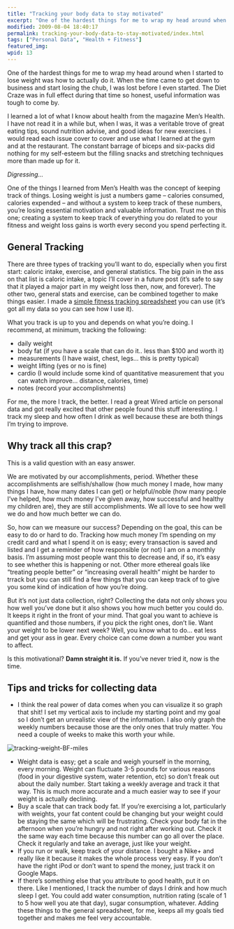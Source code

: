 ```yaml
---
title: "Tracking your body data to stay motivated"
excerpt: "One of the hardest things for me to wrap my head around when I started to lose weight was how to actually do it. When the time came to get down to business and start losing the chub, I was lost before I even started."
modified: 2009-08-04 18:40:17
permalink: tracking-your-body-data-to-stay-motivated/index.html
tags: ["Personal Data", "Health + Fitness"]
featured_img:
wpid: 13
---
```



One of the hardest things for me to wrap my head around when I started to lose weight was how to actually do it. When the time came to get down to business and start losing the chub, I was lost before I even started. The Diet Craze was in full effect during that time so honest, useful information was tough to come by.

I learned a lot of what I know about health from the magazine Men’s Health. I have not read it in a while but, when I was, it was a veritable trove of great eating tips, sound nutrition advise, and good ideas for new exercises. I would read each issue cover to cover and use what I learned at the gym and at the restaurant. The constant barrage of biceps and six-packs did nothing for my self-esteem but the filling snacks and stretching techniques more than made up for it.

*Digressing…*

One of the things I learned from Men’s Health was the concept of keeping track of things. Losing weight is just a numbers game – calories consumed, calories expended – and without a system to keep track of these numbers, you’re losing essential motivation and valuable information. Trust me on this one; creating a system to keep track of everything you do related to your fitness and weight loss gains is worth every second you spend perfecting it.

General Tracking
----------------

There are three types of tracking you’ll want to do, especially when you first start: caloric intake, exercise, and general statistics. The big pain in the ass on that list is caloric intake, a topic I’ll cover in a future post (it’s safe to say that it played a major part in my weight loss then, now, and forever). The other two, general stats and exercise, can be combined together to make things easier. I made a [simple fitness tracking spreadsheet](https://www.dropbox.com/s/m4pcddvtgdk3sv3/fitness_tracking.xls?dl=0) you can use (it’s got all my data so you can see how I use it).

What you track is up to you and depends on what you’re doing. I recommend, at minimum, tracking the following:

- daily weight
- body fat (if you have a scale that can do it.. less than $100 and worth it)
- measurements (I have waist, chest, legs… this is pretty typical)
- weight lifting (yes or no is fine)
- cardio (I would include some kind of quantitative measurement that you can watch improve… distance, calories, time)
- notes (record your accomplishments)

For me, the more I track, the better. I read a great Wired article on personal data and got really excited that other people found this stuff interesting. I track my sleep and how often I drink as well because these are both things I’m trying to improve.

Why track all this crap?
------------------------

This is a valid question with an easy answer.

We are motivated by our accomplishments, period. Whether these accomplishments are selfish/shallow (how much money I made, how many things I have, how many dates I can get) or helpful/noble (how many people I’ve helped, how much money I’ve given away, how successful and healthy my children are), they are still accomplishments. We all love to see how well we do and how much better we can do.

So, how can we measure our success? Depending on the goal, this can be easy to do or hard to do. Tracking how much money I’m spending on my credit card and what I spend it on is easy; every transaction is saved and listed and I get a reminder of how responsible (or not) I am on a monthly basis. I’m assuming most people want this to decrease and, if so, it’s easy to see whether this is happening or not. Other more ethereal goals like “treating people better” or “increasing overall health” might be harder to trrack but you can still find a few things that you can keep track of to give you some kind of indication of how you’re doing.

But it’s not just data collection, right? Collecting the data not only shows you how well you’ve done but it also shows you how much better you could do. It keeps it right in the front of your mind. That goal you want to achieve is quantified and those numbers, if you pick the right ones, don’t lie. Want your weight to be lower next week? Well, you know what to do… eat less and get your ass in gear. Every choice can come down a number you want to affect.

Is this motivational? **Damn straight it is.** If you’ve never tried it, now is the time.

Tips and tricks for collecting data
-----------------------------------

- I think the real power of data comes when you can visualize it so graph that shit! I set my vertical axis to include my starting point and my goal so I don’t get an unrealistic view of the information. I also only graph the weekly numbers because those are the only ones that truly matter. You need a couple of weeks to make this worth your while.

![tracking-weight-BF-miles](/_images/2009/08/tracking-weight-bf-miles.jpg "tracking-weight-BF-miles")

- Weight data is easy; get a scale and weigh yourself in the morning, every morning. Weight can fluctuate 3-5 pounds for various reasons (food in your digestive system, water retention, etc) so don’t freak out about the daily number. Start taking a weekly average and track it that way. This is much more accurate and a much easier way to see if your weight is actually declining.
- Buy a scale that can track body fat. If you’re exercising a lot, particularly with weights, your fat content could be changing but your weight could be staying the same which will be frustrating. Check your body fat in the afternoon when you’re hungry and not right after working out. Check it the same way each time because this number can go all over the place. Check it regularly and take an average, just like your weight.
- If you run or walk, keep track of your distance. I bought a Nike+ and really like it because it makes the whole process very easy. If you don’t have the right iPod or don’t want to spend the money, just track it on Google Maps.
- If there’s something else that you attribute to good health, put it on there. Like I mentioned, I track the number of days I drink and how much sleep I get. You could add water consumption, nutrition rating (scale of 1 to 5 how well you ate that day), sugar consumption, whatever. Adding these things to the general spreadsheet, for me, keeps all my goals tied together and makes me feel very accountable.
